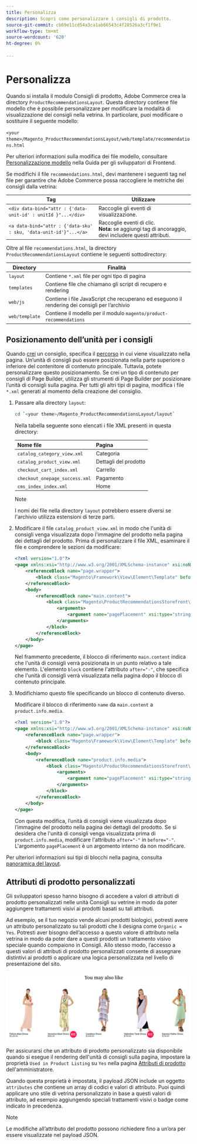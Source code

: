 ```yaml
---
title: Personalizza
description: Scopri come personalizzare i consigli di prodotto.
source-git-commit: cb69e11cd54a3ca1ab66543c4f28526a3cf1f9e1
workflow-type: tm+mt
source-wordcount: '620'
ht-degree: 0%

---
```


# Personalizza

Quando si installa il modulo Consigli di prodotto, Adobe Commerce crea la directory `ProductRecommendationsLayout`. Questa directory contiene file modello che è possibile personalizzare per modificare la modalità di visualizzazione dei consigli nella vetrina. In particolare, puoi modificare o sostituire il seguente modello:

`<your theme>/Magento_ProductRecommendationsLayout/web/template/recommendations.html`

Per ulteriori informazioni sulla modifica dei file modello, consultare [Personalizzazione modello](https://developer.adobe.com/commerce/frontend-core/guide/templates/walkthrough/) nella Guida per gli sviluppatori di Frontend.

Se modifichi il file `recommendations.html`, devi mantenere i seguenti tag nel file per garantire che Adobe Commerce possa raccogliere le metriche dei consigli dalla vetrina:

| Tag | Utilizzare |
|---|---|
| `<div data-bind="attr : {'data-unit-id' : unitId }"...</div>` | Raccoglie gli eventi di visualizzazione. |
| `<a data-bind="attr : {'data-sku' : sku, 'data-unit-id'}"...</a>` | Raccoglie eventi di clic. <br/>**Nota:** se aggiungi tag di ancoraggio, devi includere questi attributi. |

Oltre al file `recommendations.html`, la directory `ProductRecommendationsLayout` contiene le seguenti sottodirectory:

| Directory | Finalità |
|---|---|
| `layout` | Contiene `*.xml` file per ogni tipo di pagina |
| `templates` | Contiene file che chiamano gli script di recupero e rendering |
| `web/js` | Contiene i file JavaScript che recuperano ed eseguono il rendering dei consigli per l’archivio |
| `web/template` | Contiene il modello per il modulo `magento/product-recommendations` |

## Posizionamento dell’unità per i consigli

Quando [crei](create.md) un consiglio, specifica il [percorso](placement.md) in cui viene visualizzato nella pagina. Un’unità di consigli può essere posizionata nella parte superiore o inferiore del contenitore di contenuto principale. Tuttavia, potete personalizzare questo posizionamento. Se crei un tipo di contenuto per consigli di Page Builder, utilizza gli strumenti di Page Builder per posizionare l’unità di consigli sulla pagina. Per tutti gli altri tipi di pagina, modifica i file `*.xml` generati al momento della creazione del consiglio.

1. Passare alla directory `layout`:

   ```bash
   cd `<your theme>/Magento_ProductRecommendationsLayout/layout`
   ```

   Nella tabella seguente sono elencati i file XML presenti in questa directory:

   | Nome file | Pagina |
   |---|---|
   | `catalog_category_view.xml` | Categoria |
   | `catalog_product_view.xml` | Dettagli del prodotto |
   | `checkout_cart_index.xml` | Carrello |
   | `checkout_onepage_success.xml` | Pagamento |
   | `cms_index_index.xml` | Home |

   >[!NOTE]
   >
   >I nomi dei file nella directory `layout` potrebbero essere diversi se l&#39;archivio utilizza estensioni di terze parti.

1. Modificare il file `catalog_product_view.xml` in modo che l&#39;unità di consigli venga visualizzata dopo l&#39;immagine del prodotto nella pagina dei dettagli del prodotto. Prima di personalizzare il file XML, esaminare il file e comprendere le sezioni da modificare:

   ```xml
   <?xml version="1.0"?>
   <page xmlns:xsi="http://www.w3.org/2001/XMLSchema-instance" xsi:noNamespaceSchemaLocation="urn:magento:framework:View/Layout/etc/page_configuration.xsd">
       <referenceBlock name="page.wrapper">
           <block class="Magento\Framework\View\Element\Template" before="-" name="product_recommendations_fetcher" template="Magento_ProductRecommendationsStorefront::fetcher.phtml" />
       </referenceBlock>
       <body>
           <referenceBlock name="main.content">
               <block class="Magento\ProductRecommendationsStorefront\Block\Renderer" after="-" name="product_recommendations_product_below_content" template="Magento_ProductRecommendationsStorefront::renderer.phtml">
                   <arguments>
                       <argument name="pagePlacement" xsi:type="string">below-main-content</argument>
                   </arguments>
               </block>
           </referenceBlock>
       </body>
   </page>
   ```

   Nel frammento precedente, il blocco di riferimento `main.content` indica che l&#39;unità di consigli verrà posizionata in un punto relativo a tale elemento. L&#39;elemento `block` contiene l&#39;attributo `after="-"`, che specifica che l&#39;unità di consigli verrà visualizzata nella pagina dopo il blocco di contenuto principale.

1. Modifichiamo questo file specificando un blocco di contenuto diverso.

   Modificare il blocco di riferimento `name` da `main.content` a `product.info.media`.

   ```xml
   <?xml version="1.0"?>
   <page xmlns:xsi="http://www.w3.org/2001/XMLSchema-instance" xsi:noNamespaceSchemaLocation="urn:magento:framework:View/Layout/etc/page_configuration.xsd">
       <referenceBlock name="page.wrapper">
           <block class="Magento\Framework\View\Element\Template" before="-" name="product_recommendations_fetcher" template="Magento_ProductRecommendationsStorefront::fetcher.phtml" />
       </referenceBlock>
       <body>
           <referenceBlock name="product.info.media">
               <block class="Magento\ProductRecommendationsStorefront\Block\Renderer" after="-" name="product_recommendations_product_below_content" template="Magento_ProductRecommendationsStorefront::renderer.phtml">
                   <arguments>
                       <argument name="pagePlacement" xsi:type="string">below-main-content</argument>
                   </arguments>
               </block>
           </referenceBlock>
       </body>
   </page>
   ```

   Con questa modifica, l’unità di consigli viene visualizzata dopo l’immagine del prodotto nella pagina dei dettagli del prodotto. Se si desidera che l&#39;unità di consigli venga visualizzata prima di `product.info.media`, modificare l&#39;attributo `after="-"` in `before="-"`. L&#39;argomento `pagePlacement` è un argomento interno da non modificare.

Per ulteriori informazioni sui tipi di blocchi nella pagina, consulta [panoramica del layout](https://developer.adobe.com/commerce/frontend-core/guide/layouts/).

## Attributi di prodotto personalizzati

Gli sviluppatori spesso hanno bisogno di accedere a valori di attributi di prodotto personalizzati nelle unità Consigli su vetrine in modo da poter aggiungere trattamenti visivi ai prodotti basati su tali attributi.

Ad esempio, se il tuo negozio vende alcuni prodotti biologici, potresti avere un attributo personalizzato su tali prodotti che li designa come `Organic = Yes`. Potresti aver bisogno dell’accesso a questo valore di attributo nella vetrina in modo da poter dare a questi prodotti un trattamento visivo speciale quando compaiono in Consigli. Allo stesso modo, l’accesso a questi valori di attributi di prodotto personalizzati consente di assegnare distintivi ai prodotti o applicare una logica personalizzata nel livello di presentazione del sito.

![Aggiungi badge](assets/unit-custom.png)

Per assicurarsi che un attributo di prodotto personalizzato sia disponibile quando si esegue il rendering dell&#39;unità di consigli sulla pagina, impostare la proprietà `Used in Product Listing` su `Yes` nella pagina [Attributi di prodotto](https://experienceleague.adobe.com/docs/commerce-admin/catalog/product-attributes/create/attribute-product-create.html?lang=it) dell&#39;amministratore.

Quando questa proprietà è impostata, il payload JSON include un oggetto `attributes` che contiene un array di codici e valori di attributo. Puoi quindi applicare uno stile di vetrina personalizzato in base a questi valori di attributo, ad esempio aggiungendo speciali trattamenti visivi o badge come indicato in precedenza.

>[!NOTE]
>
>Le modifiche all’attributo del prodotto possono richiedere fino a un’ora per essere visualizzate nel payload JSON.
